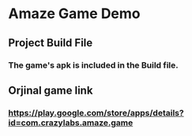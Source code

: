 # Amaze Game Demo
## Project Build File
### The game's apk is included in the Build file.
## Orjinal game link 
### https://play.google.com/store/apps/details?id=com.crazylabs.amaze.game